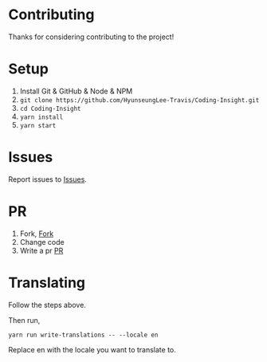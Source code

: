 # Contributing

Thanks for considering contributing to the project!

# Setup

1. Install Git & GitHub & Node & NPM
2. `git clone https://github.com/HyunseungLee-Travis/Coding-Insight.git`
3. `cd Coding-Insight`
4. `yarn install`
5. `yarn start`

# Issues

Report issues to [Issues](https://github.com/HyunseungLee-Travis/Coding-Insight/issues/new).

# PR

1. Fork, [Fork](https://github.com/HyunseungLee-Travis/Coding-Insight/fork)
2. Change code
3. Write a pr [PR](https://github.com/HyunseungLee-Travis/Coding-Insight/compare)

# Translating

Follow the steps above.

Then run,

```
yarn run write-translations -- --locale en
```

Replace en with the locale you want to translate to.
